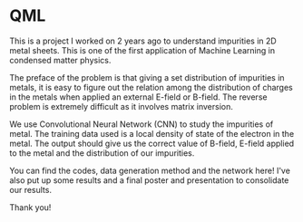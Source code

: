 # QML

This is a project I worked on 2 years ago to understand impurities in 2D metal sheets. This is one of the first application of Machine Learning in condensed matter physics. 

The preface of the problem is that giving a set distribution of impurities in metals, it is easy to figure out the relation among the distribution of charges in the metals when applied an external E-field or B-field. The reverse problem is extremely difficult as it involves matrix inversion.

We use Convolutional Neural Network (CNN) to study the impurities of metal. The training data used is a local density of state of the electron in the metal. The output should give us the correct value of B-field, E-field applied to the metal and the distribution of our impurities.

You can find the codes, data generation method and the network here! I've also put up some results and a final poster and presentation to consolidate our results. 

Thank you! 
